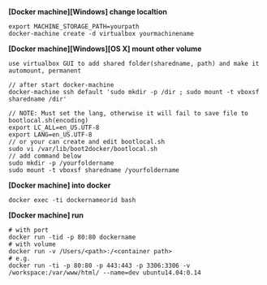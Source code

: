 **[Docker machine][Windows] change localtion**

    export MACHINE_STORAGE_PATH=yourpath
    docker-machine create -d virtualbox yourmachinename

**[Docker machine][Windows][OS X] mount other volume**

    use virtualbox GUI to add shared folder(sharedname, path) and make it automount, permanent
    
    // after start docker-machine
    docker-machine ssh default 'sudo mkdir -p /dir ; sudo mount -t vboxsf sharedname /dir'
    
    // NOTE: Must set the lang, otherwise it will fail to save file to bootlocal.sh(encoding)
    export LC_ALL=en_US.UTF-8
    export LANG=en_US.UTF-8
    // or your can create and edit bootlocal.sh
    sudo vi /var/lib/boot2docker/bootlocal.sh
    // add command below
    sudo mkdir -p /yourfoldername
    sudo mount -t vboxsf sharedname /yourfoldername
    
**[Docker machine] into docker**

    docker exec -ti dockernameorid bash

**[Docker machine] run**

    # with port
    docker run -tid -p 80:80 dockername
    # with volume
    docker run -v /Users/<path>:/<container path>
    # e.g.
    docker run -ti -p 80:80 -p 443:443 -p 3306:3306 -v /workspace:/var/www/html/ --name=dev ubuntu14.04:0.14
